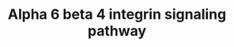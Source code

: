---
annotations:
- type: Pathway Ontology
  value: integrin mediated signaling pathway
authors:
- A.Pandey
- MaintBot
- Khanspers
- Christine Chichester
- Mkutmon
- Eweitz
description: 'Integrins are cell surface heterodimeric protein complex consisting
  of one alpha and one beta chain. Integrins act as cell adhesion molecules as well
  as participate in cellular signaling. The ligands of the alpha6 beta4 integrin are
  heterotrimers belonging to the laminin family including Laminin A2, Laminin B1,
  Laminin C1, Laminin A3, Laminin B3, Laminin C2, Laminin A5, Laminin A1 and Laminin
  B2 among others. Upon activation, the receptor is phosphorylated and associates
  with adaptor molecules Shc and Grb2, which then activate the PI 3-kinase/Akt, MAPK/NFkB
  and SMAD signaling modules.  Source: NetPath http://www.netpath.org/pathways?path_id=NetPath_1'
last-edited: 2021-05-23
organisms:
- Mus musculus
redirect_from:
- /index.php/Pathway:WP488
- /instance/WP488
schema-jsonld:
- '@context': https://schema.org/
  '@id': https://wikipathways.github.io/pathways/WP488.html
  '@type': Dataset
  creator:
    '@type': Organization
    name: WikiPathways
  description: 'Integrins are cell surface heterodimeric protein complex consisting
    of one alpha and one beta chain. Integrins act as cell adhesion molecules as well
    as participate in cellular signaling. The ligands of the alpha6 beta4 integrin
    are heterotrimers belonging to the laminin family including Laminin A2, Laminin
    B1, Laminin C1, Laminin A3, Laminin B3, Laminin C2, Laminin A5, Laminin A1 and
    Laminin B2 among others. Upon activation, the receptor is phosphorylated and associates
    with adaptor molecules Shc and Grb2, which then activate the PI 3-kinase/Akt,
    MAPK/NFkB and SMAD signaling modules.  Source: NetPath http://www.netpath.org/pathways?path_id=NetPath_1'
  keywords:
  - Pik3r3
  - Erbb2ip
  - Prkca
  - Vim
  - Lamb1-1
  - Dst
  - Itga6
  - Lamb2
  - Ar
  - Plec1
  - Prkcd
  - Mmp7
  - Pik3ca
  - Pik3cb
  - Lamb3
  - Sfn
  - Pik3cd
  - Pak1
  - Cdkn1a
  - Lama2
  - Fyn
  - Lama3
  - Pik3r1
  - Mst1r
  - Eif4e
  - Grb2
  - Casp3
  - Ywhah
  - Lama5
  - Rtkn
  - Clca5
  - Smad2
  - Abl1
  - Met
  - Erbb2
  - Yes1
  - Eif4ebp1
  - Rhoa
  - Lamc1
  - Ptk2
  - Trp73
  - Egfr
  - Rac1
  - Pik3cg
  - Eif6
  - Pik3r2
  - Shc1
  - Akt1
  - Dsp
  - Cd151
  - Irs1
  - Ntn1
  - Ywhaz
  - Gm2423
  - Mtor
  - Clca3
  - Ywhab
  - Bad
  - Rpsa
  - Ywhae
  - Irs2
  - Smad3
  - Itgb4
  - Col17a1
  - Lama1
  - Lamc2
  - Src
  license: CC0
  name: Alpha 6 beta 4 integrin signaling pathway
seo: CreativeWork
title: Alpha 6 beta 4 integrin signaling pathway
wpid: WP488
---